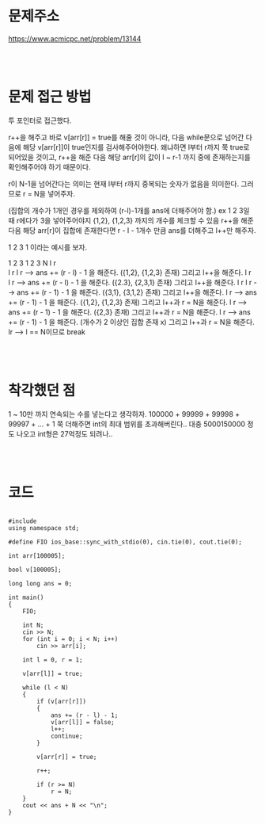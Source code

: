 # 문제주소
https://www.acmicpc.net/problem/13144


<br><br>
# 문제 접근 방법
투 포인터로 접근했다. 

r++을 해주고 바로 v[arr[r]] = true를 해줄 것이 아니라, 다음 while문으로 넘어간 다음에 해당 v[arr[r]]이 true인지를 검사해주어야한다.
왜냐하면 l부터 r까지 쭉 true로 되어있을 것이고, r++을 해준 다음 해당 arr[r]의 값이 l ~ r-1 까지 중에 존재하는지를 확인해주어야 하기 때문이다.

r이 N-1을 넘어간다는 의미는 현재 l부터 r까지 중복되는 숫자가 없음을 의미한다. 그러므로 r = N을 넣어주자. 

(집합의 개수가 1개인 경우를 제외하여 (r-l)-1개를 ans에 더해주어야 함.) ex 1 2 3일 때 r에다가 3을 넣어주어야지 {1,2}, {1,2,3} 까지의 개수를 체크할 수 있음
r++을 해준 다음 해당 arr[r]이 집합에 존재한다면 r - l - 1개수 만큼 ans를 더해주고 l++만 해주자.

1 2 3 1 이라는 예시를 보자.

1 2 3 1 2 3 N
l r     
l   r
l     r        --> ans += (r - l) - 1 을 해준다. ({1,2}, {1,2,3} 존재) 그리고 l++을 해준다.
  l   r   
  l     r      --> ans += (r - l) - 1 을 해준다. ({2.3}, {2,3,1} 존재) 그리고 l++을 해준다.
    l   r
    l     r    --> ans += (r - 1) - 1 을 해준다. ({3,1}, {3,1,2} 존재) 그리고 l++을 해준다.
      l     r  --> ans += (r - 1) - 1 을 해준다. ({1,2}, {1,2,3} 존재) 그리고 l++과 r = N을 해준다.
        l   r  --> ans += (r - 1) - 1 을 해준다. ({2,3} 존재) 그리고 l++과 r = N을 해준다.
          l r  --> ans += (r - 1) - 1 을 해준다. (개수가 2 이상인 집합 존재 x) 그리고 l++과 r = N을 해준다.
            lr --> l == N이므로 break


<br><br>
# 착각했던 점
<p>
1 ~ 10만 까지 연속되는 수를 넣는다고 생각하자.
100000 + 99999 + 99998 + 99997 + ... + 1 쭉 더해주면 int의 최대 범위를 초과해버린다..
대충 5000150000 정도 나오고 int형은 27억정도 되려나..

</p>
<br><br>


# 코드
<pre>
<code>
#include <iostream>
using namespace std;

#define FIO ios_base::sync_with_stdio(0), cin.tie(0), cout.tie(0);

int arr[100005];

bool v[100005];

long long ans = 0;

int main()
{
    FIO;

    int N;
    cin >> N;
    for (int i = 0; i < N; i++)
        cin >> arr[i];

    int l = 0, r = 1;

    v[arr[l]] = true;

    while (l < N)
    {
        if (v[arr[r]])
        {
            ans += (r - l) - 1;
            v[arr[l]] = false;
            l++;
            continue;
        }

        v[arr[r]] = true;

        r++;

        if (r >= N)
            r = N;
    }
    cout << ans + N << "\n";
}
</code>
</pre>

<br><br>
<p>
</p>